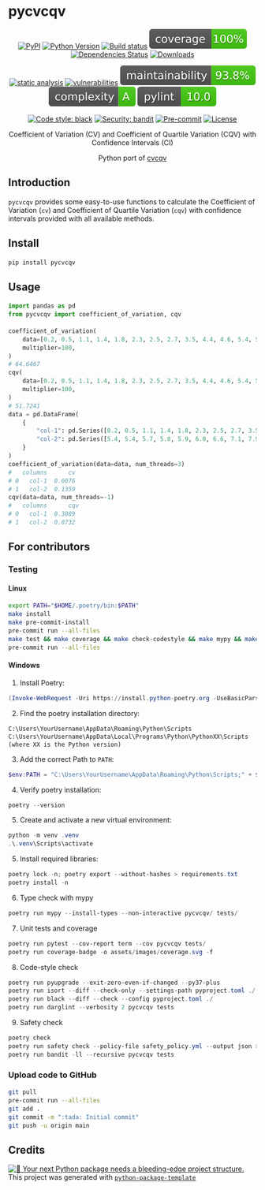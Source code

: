 # pycvcqv

<div align="center">

[![PyPI](https://img.shields.io/pypi/v/pycvcqv)](https://pypi.org/project/pycvcqv/)
[![Python Version](https://img.shields.io/pypi/pyversions/pycvcqv.svg)](https://pypi.org/project/pycvcqv/)
[![Build status](https://github.com/MaaniBeigy/pycvcqv/workflows/build/badge.svg)](https://github.com/MaaniBeigy/pycvcqv/actions?query=workflow%3Abuild)
[![coverage report](https://raw.githubusercontent.com/MaaniBeigy/pycvcqv/main/assets/images/coverage.svg)](https://raw.githubusercontent.com/MaaniBeigy/pycvcqv/main/.logs/coverage.txt)
[![Dependencies Status](https://img.shields.io/badge/dependencies-up%20to%20date-brightgreen.svg)](https://github.com/MaaniBeigy/pycvcqv/pulls?utf8=%E2%9C%93&q=is%3Apr%20author%3Aapp%2Fdependabot)
[![Downloads](https://static.pepy.tech/badge/pycvcqv)](https://pepy.tech/project/pycvcqv)

[![static analysis](https://raw.githubusercontent.com/MaaniBeigy/pycvcqv/main/assets/images/mypy.svg)](https://raw.githubusercontent.com/MaaniBeigy/pycvcqv/main/.logs/mypy.txt)
[![vulnerabilities](https://raw.githubusercontent.com/MaaniBeigy/pycvcqv/main/assets/images/vulnerabilities.svg)](https://raw.githubusercontent.com/MaaniBeigy/pycvcqv/main/.logs/safety.txt)
[![maintainability](https://raw.githubusercontent.com/MaaniBeigy/pycvcqv/main/assets/images/maintainability.svg)](https://raw.githubusercontent.com/MaaniBeigy/pycvcqv/main/.logs/maintainability.txt)
[![complexity](https://raw.githubusercontent.com/MaaniBeigy/pycvcqv/main/assets/images/complexity.svg)](https://raw.githubusercontent.com/MaaniBeigy/pycvcqv/main/.logs/complexity.txt)
[![lint report](https://raw.githubusercontent.com/MaaniBeigy/pycvcqv/main/assets/images/pylint.svg)](https://raw.githubusercontent.com/MaaniBeigy/pycvcqv/main/.logs/pylint-log.txt)

[![Code style: black](https://img.shields.io/badge/code%20style-black-000000.svg)](https://github.com/psf/black)
[![Security: bandit](https://img.shields.io/badge/security-bandit-green.svg)](https://github.com/PyCQA/bandit)
[![Pre-commit](https://img.shields.io/badge/pre--commit-enabled-brightgreen?logo=pre-commit&logoColor=white)](https://github.com/MaaniBeigy/pycvcqv/blob/master/.pre-commit-config.yaml)
[![License](https://img.shields.io/github/license/MaaniBeigy/pycvcqv)](https://github.com/MaaniBeigy/pycvcqv/blob/master/LICENSE)

Coefficient of Variation (CV) and Coefficient of Quartile Variation (CQV) with Confidence Intervals (CI)

Python port of [cvcqv](https://github.com/MaaniBeigy/cvcqv)

</div>

## Introduction

`pycvcqv` provides some easy-to-use functions to calculate the
Coefficient of Variation (`cv`) and Coefficient of Quartile Variation (`cqv`)
with confidence intervals provided with all available methods.

## Install

```bash
pip install pycvcqv
```

## Usage

```python
import pandas as pd
from pycvcqv import coefficient_of_variation, cqv

coefficient_of_variation(
    data=[0.2, 0.5, 1.1, 1.4, 1.8, 2.3, 2.5, 2.7, 3.5, 4.4, 4.6, 5.4, 5.4],
    multiplier=100,
)
# 64.6467
cqv(
    data=[0.2, 0.5, 1.1, 1.4, 1.8, 2.3, 2.5, 2.7, 3.5, 4.4, 4.6, 5.4, 5.4],
    multiplier=100,
)
# 51.7241
data = pd.DataFrame(
    {
        "col-1": pd.Series([0.2, 0.5, 1.1, 1.4, 1.8, 2.3, 2.5, 2.7, 3.5]),
        "col-2": pd.Series([5.4, 5.4, 5.7, 5.8, 5.9, 6.0, 6.6, 7.1, 7.9]),
    }
)
coefficient_of_variation(data=data, num_threads=3)
#   columns      cv
# 0   col-1  0.6076
# 1   col-2  0.1359
cqv(data=data, num_threads=-1)
#   columns      cqv
# 0   col-1  0.3889
# 1   col-2  0.0732
```

## For contributors

### Testing

#### Linux

```bash
export PATH="$HOME/.poetry/bin:$PATH"
make install
make pre-commit-install
pre-commit run --all-files
make test && make coverage && make check-codestyle && make mypy && make check-safety && make extrabadges
pre-commit run --all-files
```

#### Windows

1. Install Poetry:

```powershell
(Invoke-WebRequest -Uri https://install.python-poetry.org -UseBasicParsing).Content | python -
```

2. Find the poetry installation directory:

```text
C:\Users\YourUsername\AppData\Roaming\Python\Scripts
C:\Users\YourUsername\AppData\Local\Programs\Python\PythonXX\Scripts (where XX is the Python version)
```

3. Add the correct Path to `PATH`:

```powershell
$env:PATH = "C:\Users\YourUsername\AppData\Roaming\Python\Scripts;" + $env:PATH
```

4. Verify poetry installation:

```powershell
poetry --version
```

5. Create and activate a new virtual environment:

```powershell
python -m venv .venv
.\.venv\Scripts\activate
```

5. Install required libraries:

```powershell
poetry lock -n; poetry export --without-hashes > requirements.txt
poetry install -n
```

6. Type check with mypy

```powershell
poetry run mypy --install-types --non-interactive pycvcqv/ tests/
```

7. Unit tests and coverage

```powershell
poetry run pytest --cov-report term --cov pycvcqv tests/
poetry run coverage-badge -o assets/images/coverage.svg -f
```

8. Code-style check

```powershell
poetry run pyupgrade --exit-zero-even-if-changed --py37-plus
poetry run isort --diff --check-only --settings-path pyproject.toml ./
poetry run black --diff --check --config pyproject.toml ./
poetry run darglint --verbosity 2 pycvcqv tests
```

9. Safety check

```powershell
poetry check
poetry run safety check --policy-file safety_policy.yml --output json > .logs/safety.json
poetry run bandit -ll --recursive pycvcqv tests
```

### Upload code to GitHub

```bash
git pull
pre-commit run --all-files
git add .
git commit -m ":tada: Initial commit"
git push -u origin main
```

## Credits

[![🚀 Your next Python package needs a bleeding-edge project structure.](https://img.shields.io/badge/python--package--template-%F0%9F%9A%80-brightgreen)](https://github.com/TezRomacH/python-package-template)   
This project was generated with [`python-package-template`](https://github.com/TezRomacH/python-package-template)
